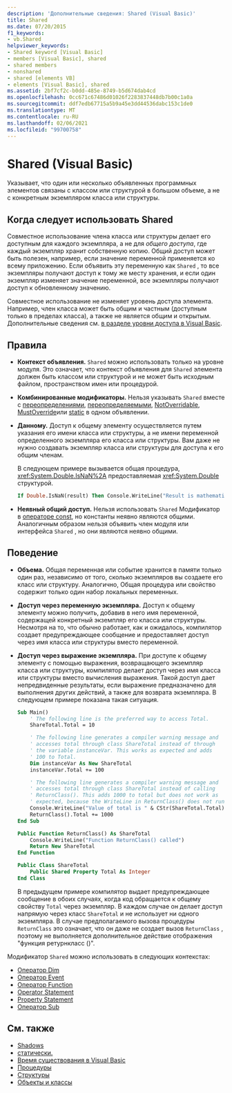 ```yaml
---
description: 'Дополнительные сведения: Shared (Visual Basic)'
title: Shared
ms.date: 07/20/2015
f1_keywords:
- vb.Shared
helpviewer_keywords:
- Shared keyword [Visual Basic]
- members [Visual Basic], shared
- shared members
- nonshared
- shared [elements VB]
- elements [Visual Basic], shared
ms.assetid: 2bf7cf2c-b0dd-485e-8749-b5d674dab4cd
ms.openlocfilehash: 0cc671c67486d01026f2283837448db7b00c1a0a
ms.sourcegitcommit: ddf7edb67715a5b9a45e3dd44536dabc153c1de0
ms.translationtype: MT
ms.contentlocale: ru-RU
ms.lasthandoff: 02/06/2021
ms.locfileid: "99700758"
---
```

# <a name="shared-visual-basic"></a>Shared (Visual Basic)

Указывает, что один или несколько объявленных программных элементов связаны с классом или структурой в большом объеме, а не с конкретным экземпляром класса или структуры.

## <a name="when-to-use-shared"></a>Когда следует использовать Shared

Совместное использование члена класса или структуры делает его доступным для каждого экземпляра, а не для *общего доступа*, где каждый экземпляр хранит собственную копию. Общий доступ может быть полезен, например, если значение переменной применяется ко всему приложению. Если объявить эту переменную как `Shared` , то все экземпляры получают доступ к тому же месту хранения, и если один экземпляр изменяет значение переменной, все экземпляры получают доступ к обновленному значению.

Совместное использование не изменяет уровень доступа элемента. Например, член класса может быть общим и частным (доступным только в пределах класса), а также не является общим и открытым. Дополнительные сведения см. [в разделе уровни доступа в Visual Basic](../../programming-guide/language-features/declared-elements/access-levels.md).

## <a name="rules"></a>Правила

- **Контекст объявления.** `Shared` можно использовать только на уровне модуля. Это означает, что контекст объявления для `Shared` элемента должен быть классом или структурой и не может быть исходным файлом, пространством имен или процедурой.

- **Комбинированные модификаторы.** Нельзя указывать `Shared` вместе с [переопределениями](overrides.md), [переопределяемыми](overridable.md), [NotOverridable](notoverridable.md), [MustOverride](mustoverride.md)или [static](static.md) в одном объявлении.

- **Данному.** Доступ к общему элементу осуществляется путем указания его имени класса или структуры, а не имени переменной определенного экземпляра его класса или структуры. Вам даже не нужно создавать экземпляр класса или структуры для доступа к его общим членам.

     В следующем примере вызывается общая процедура, <xref:System.Double.IsNaN%2A> предоставляемая <xref:System.Double> структурой.

     ```vb
     If Double.IsNaN(result) Then Console.WriteLine("Result is mathematically undefined.")
     ```

- **Неявный общий доступ.** Нельзя использовать `Shared` Модификатор в [операторе const](../statements/const-statement.md), но константы неявно являются общими. Аналогичным образом нельзя объявить член модуля или интерфейса `Shared` , но они являются неявно общими.

## <a name="behavior"></a>Поведение

- **Объема.** Общая переменная или событие хранится в памяти только один раз, независимо от того, сколько экземпляров вы создаете его класс или структуру. Аналогично, Общая процедура или свойство содержит только один набор локальных переменных.

- **Доступ через переменную экземпляра.** Доступ к общему элементу можно получить, добавив в него имя переменной, содержащей конкретный экземпляр его класса или структуры. Несмотря на то, что обычно работает, как и ожидалось, компилятор создает предупреждающее сообщение и предоставляет доступ через имя класса или структуры вместо переменной.

- **Доступ через выражение экземпляра.** При доступе к общему элементу с помощью выражения, возвращающего экземпляр класса или структуры, компилятор делает доступ через имя класса или структуры вместо вычисления выражения. Такой доступ дает непредвиденные результаты, если выражение предназначено для выполнения других действий, а также для возврата экземпляра. В следующем примере показана такая ситуация.
  
    ```vb
    Sub Main()
        ' The following line is the preferred way to access Total.
        ShareTotal.Total = 10

        ' The following line generates a compiler warning message and
        ' accesses total through class ShareTotal instead of through
        ' the variable instanceVar. This works as expected and adds
        ' 100 to Total.
        Dim instanceVar As New ShareTotal
        instanceVar.Total += 100

        ' The following line generates a compiler warning message and
        ' accesses total through class ShareTotal instead of calling
        ' ReturnClass(). This adds 1000 to total but does not work as
        ' expected, because the WriteLine in ReturnClass() does not run.
        Console.WriteLine("Value of total is " & CStr(ShareTotal.Total))
        ReturnClass().Total += 1000
    End Sub

    Public Function ReturnClass() As ShareTotal
        Console.WriteLine("Function ReturnClass() called")
        Return New ShareTotal
    End Function

    Public Class ShareTotal
        Public Shared Property Total As Integer
    End Class
    ```

     В предыдущем примере компилятор выдает предупреждающее сообщение в обоих случаях, когда код обращается к общему свойству `Total` через экземпляр. В каждом случае он делает доступ напрямую через класс `ShareTotal` и не использует ни одного экземпляра. В случае предполагаемого вызова процедуры `ReturnClass` это означает, что он даже не создает вызов `ReturnClass` , поэтому не выполняется дополнительное действие отображения "функция ретурнкласс ()".

Модификатор `Shared` можно использовать в следующих контекстах:

- [Оператор Dim](../statements/dim-statement.md)
- [Оператор Event](../statements/event-statement.md)
- [Оператор Function](../statements/function-statement.md)
- [Operator Statement](../statements/operator-statement.md)
- [Property Statement](../statements/property-statement.md)
- [Оператор Sub](../statements/sub-statement.md)
  
## <a name="see-also"></a>См. также

- [Shadows](shadows.md)
- [статически.](static.md)
- [Время существования в Visual Basic](../../programming-guide/language-features/declared-elements/lifetime.md)
- [Процедуры](../../programming-guide/language-features/procedures/index.md)
- [Структуры](../../programming-guide/language-features/data-types/structures.md)
- [Объекты и классы](../../programming-guide/language-features/objects-and-classes/index.md)
